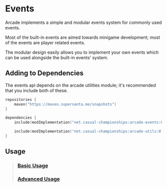 # Events

Arcade implements a simple and modular events system for commonly used events.

Most of the built-in events are aimed towards minigame development; most of the 
events are player related events.

The modular design easily allows you to implement your own events which can be used
alongside the built-in events' system.

## Adding to Dependencies

The events api depends on the arcade utilities module; it's recommended that you
include both of these.

```kts
repositories {
    maven("https://maven.supersanta.me/snapshots")
}

dependencies {
    include(modImplementation("net.casual-championships:arcade-events:0.3.0-alpha.18+1.21.1")!!)

    include(modImplementation("net.casual-championships:arcade-utils:0.3.0-alpha.18+1.21.1")!!)
}
```

## Usage

> ### [Basic Usage](./basic-usage.md)
> ### [Advanced Usage](./advanced-usage.md)
